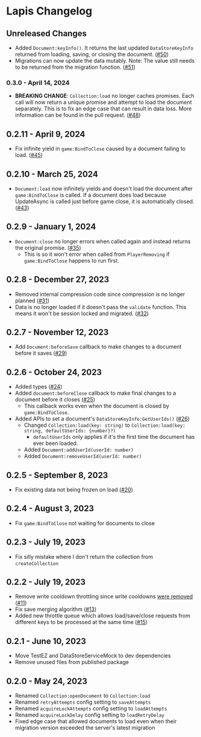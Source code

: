 # Lapis Changelog

## Unreleased Changes
* Added `Document:keyInfo()`. It returns the last updated `DataStoreKeyInfo` returned from loading, saving, or closing the document. ([#50])
* Migrations can now update the data mutably. Note: The value still needs to be returned from the migration function. ([#51])

[#50]: https://github.com/nezuo/lapis/pull/50
[#51]: https://github.com/nezuo/lapis/pull/51

### 0.3.0 - April 14, 2024
* **BREAKING CHANGE**: `Collection:load` no longer caches promises. Each call will now return a unique promise and attempt to load the document separately. This is to fix an edge case that can result in data loss. More information can be found in the pull request. ([#48])

[#48]: https://github.com/nezuo/lapis/pull/48

## 0.2.11 - April 9, 2024
* Fix infinite yield in `game:BindToClose` caused by a document failing to load. ([#45])

[#45]: https://github.com/nezuo/lapis/pull/45

## 0.2.10 - March 25, 2024
* `Document:load` now infinitely yields and doesn't load the document after `game:BindToClose` is called. If a document
does load because UpdateAsync is called just before game close, it is automatically closed. ([#43])

[#43]: https://github.com/nezuo/lapis/pull/43

## 0.2.9 - January 1, 2024
* `Document:close` no longer errors when called again and instead returns the original promise. ([#35])
  * This is so it won't error when called from `PlayerRemoving` if `game:BindToClose` happens to run first.

[#35]: https://github.com/nezuo/lapis/pull/35

## 0.2.8 - December 27, 2023
* Removed internal compression code since compression is no longer planned ([#31])
* Data is no longer loaded if it doesn't pass the `validate` function. This means it won't be session locked and migrated. ([#32])

[#31]: https://github.com/nezuo/lapis/pull/31
[#32]: https://github.com/nezuo/lapis/pull/32

## 0.2.7 - November 12, 2023
* Add `Document:beforeSave` callback to make changes to a document before it saves ([#29])

[#29]: https://github.com/nezuo/lapis/pull/29

## 0.2.6 - October 24, 2023
* Added types ([#24])
* Added `document:beforeClose` callback to make final changes to a document before it closes ([#25])
  * This callback works even when the document is closed by `game:BindToClose`.
* Added APIs to set a document's `DataStoreKeyInfo:GetUserIds()` ([#26])
  * Changed `Collection:load(key: string)` to `Collection:load(key: string, defaultUserIds: {number}?)`
    * `defaultUserIds` only applies if it's the first time the document has ever been loaded.
  * Added `Document:addUserId(userId: number)`
  * Added `Document:removeUserId(userId: number)`

[#24]: https://github.com/nezuo/lapis/pull/24
[#25]: https://github.com/nezuo/lapis/pull/25
[#26]: https://github.com/nezuo/lapis/pull/26

## 0.2.5 - September 8, 2023
* Fix existing data not being frozen on load ([#20])

[#20]: https://github.com/nezuo/lapis/pull/20

## 0.2.4 - August 3, 2023
* Fix `game:BindToClose` not waiting for documents to close

## 0.2.3 - July 19, 2023
* Fix silly mistake where I don't return the collection from `createCollection`

## 0.2.2 - July 19, 2023
* Remove write cooldown throttling since write cooldowns [were removed](https://devforum.roblox.com/t/removal-of-6s-cool-down-for-data-stores/2436230) ([#11])
* Fix save merging algorithm ([#13])
* Added new throttle queue which allows load/save/close requests from different keys to be processed at the same time ([#15])

[#11]: https://github.com/nezuo/lapis/pull/11
[#13]: https://github.com/nezuo/lapis/pull/13
[#15]: https://github.com/nezuo/lapis/pull/15

## 0.2.1 - June 10, 2023
* Move TestEZ and DataStoreServiceMock to dev dependencies
* Remove unused files from published package

## 0.2.0 - May 24, 2023
* Renamed `Collection:openDocument` to `Collection:load`
* Renamed `retryAttempts` config setting to `saveAttempts`
* Renamed `acquireLockAttempts` config setting to `loadAttempts`
* Renamed `acquireLockDelay` config setting to `loadRetryDelay`
* Fixed edge case that allowed documents to load even when their migration version exceeded the server's latest migration
